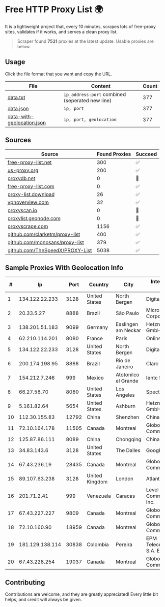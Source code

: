 
# Free HTTP Proxy List 🌍

It is a lightweight project that, every 10 minutes, scrapes lots of free-proxy sites, validates if it works, and serves a clean proxy list.


> Scraper found **7531** proxies at the latest update. Usable proxies are below.

## Usage

Click the file format that you want and copy the URL.


|File|Content|Count|
|----|-------|-----|
|[data.txt](https://raw.githubusercontent.com/themiralay/Proxy-List-World/master/data.txt)|`ip_address:port` combined (seperated new line)|377|
|[data.json](https://raw.githubusercontent.com/themiralay/Proxy-List-World/master/data.json)|`ip, port`|377|
|[data-with-geolocation.json](https://raw.githubusercontent.com/themiralay/Proxy-List-World/master/data-with-geolocation.json)|`ip, port, geolocation`|377|

## Sources

|Source|Found Proxies|Succeed|
|------|-------------|-------|
|[free-proxy-list.net](https://free-proxy-list.net)|300|✅|
|[us-proxy.org](https://www.us-proxy.org)|200|✅|
|[proxydb.net](http://proxydb.net)|0|🚫|
|[free-proxy-list.com](https://free-proxy-list.com/?page=&port=&type%5B%5D=http&type%5B%5D=https&up_time=0&search=Search)|0|✅|
|[proxy-list.download](https://www.proxy-list.download/HTTP)|26|✅|
|[vpnoverview.com](https://vpnoverview.com/privacy/anonymous-browsing/free-proxy-servers)|32|✅|
|[proxyscan.io](https://www.proxyscan.io)|0|🚫|
|[proxylist.geonode.com](https://proxylist.geonode.com/api/proxy-list?limit=300&page=1&sort_by=lastChecked&sort_type=desc&protocols=http,https)|0|🚫|
|[proxyscrape.com](https://api.proxyscrape.com/v2/?request=displayproxies&protocol=http&timeout=10000&country=all&ssl=all&anonymity=all)|1156|✅|
|[github.com/clarketm/proxy-list](https://raw.githubusercontent.com/clarketm/proxy-list/master/proxy-list-raw.txt)|400|✅|
|[github.com/monosans/proxy-list](https://raw.githubusercontent.com/monosans/proxy-list/main/proxies/http.txt)|379|✅|
|[github.com/TheSpeedX/PROXY-List](https://raw.githubusercontent.com/TheSpeedX/PROXY-List/master/http.txt)|5038|✅|


## Sample Proxies With Geolocation Info

|#|Ip|Port|Country|City|Internet Service Provider|
|-|--|----|-------|----|-------------------------|
|1|134.122.22.233|3128|United States|North Bergen|DigitalOcean, LLC|
|2|20.33.5.27|8888|Brazil|São Paulo|Microsoft Corporation|
|3|138.201.51.183|9099|Germany|Esslingen am Neckar|Hetzner Online GmbH|
|4|62.210.114.201|8080|France|Paris|Online SAS|
|5|134.122.22.233|3128|United States|North Bergen|DigitalOcean, LLC|
|6|200.174.198.95|8888|Brazil|Rio de Janeiro|Claro S.A|
|7|154.212.7.246|999|Mexico|Atotonilco el Grande|Ientc S De RL De CV|
|8|66.27.58.70|8080|United States|Los Angeles|Spectrum|
|9|5.161.82.64|5654|United States|Ashburn|Hetzner Online GmbH|
|10|112.30.155.83|12792|China|Shenzhen|China Mobile|
|11|72.10.164.178|11505|Canada|Montreal|GloboTech Communications|
|12|125.87.86.111|8089|China|Chongqing|China Telecom|
|13|34.83.143.6|3128|United States|The Dalles|Google LLC|
|14|67.43.236.19|28435|Canada|Montreal|GloboTech Communications|
|15|89.107.63.238|3128|United Kingdom|London|Atlantic.net, Inc.|
|16|201.71.2.41|999|Venezuela|Caracas|Level 3 Communications, Inc.|
|17|67.43.227.227|9809|Canada|Montreal|GloboTech Communications|
|18|72.10.160.90|18959|Canada|Montreal|GloboTech Communications|
|19|181.129.138.114|30838|Colombia|Pereira|EPM Telecomunicaciones S.A. E.S.P.|
|20|67.43.228.254|19037|Canada|Montreal|GloboTech Communications|



## Contributing

Contributions are welcome, and they are greatly appreciated! Every
little bit helps, and credit will always be given.

